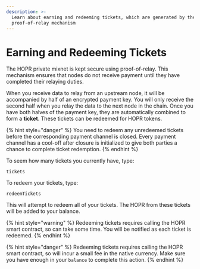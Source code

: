 ```yaml
---
description: >-
  Learn about earning and redeeming tickets, which are generated by the HOPR
  proof-of-relay mechanism
---
```


# Earning and Redeeming Tickets

The HOPR private mixnet is kept secure using proof-of-relay. This mechanism ensures that nodes do not receive payment until they have completed their relaying duties.

When you receive data to relay from an upstream node, it will be accompanied by half of an encrypted payment key. You will only receive the second half when you relay the data to the next node in the chain. Once you have both halves of the payment key, they are automatically combined to form a **ticket**. These tickets can be redeemed for HOPR tokens.

{% hint style="danger" %}
You need to redeem any unredeemed tickets before the corresponding payment channel is closed. Every payment channel has a cool-off after closure is initialized to give both parties a chance to complete ticket redemption.
{% endhint %}

To seem how many tickets you currently have, type:

```text
tickets
```

To redeem your tickets, type:

```text
redeemTickets
```

This will attempt to redeem all of your tickets. The HOPR from these tickets will be added to your balance.

{% hint style="warning" %}
Redeeming tickets requires calling the HOPR smart contract, so can take some time. You will be notified as each ticket is redeemed.
{% endhint %}

{% hint style="danger" %}
Redeeming tickets requires calling the HOPR smart contract, so will incur a small fee in the native currency. Make sure you have enough in your `balance` to complete this action.
{% endhint %}


